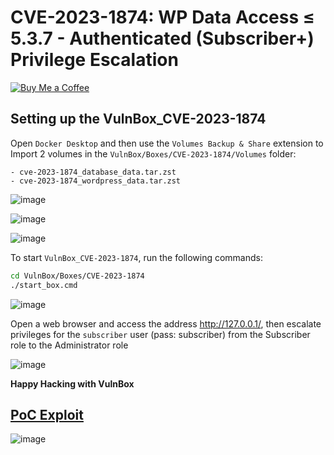 # CVE-2023-1874: WP Data Access ≤ 5.3.7 - Authenticated (Subscriber+) Privilege Escalation
[![Buy Me a Coffee](https://www.buymeacoffee.com/assets/img/custom_images/orange_img.png)](https://www.buymeacoffee.com/truocphan)

## Setting up the VulnBox_CVE-2023-1874
Open `Docker Desktop` and then use the `Volumes Backup & Share` extension to Import 2 volumes in the `VulnBox/Boxes/CVE-2023-1874/Volumes` folder:
```
- cve-2023-1874_database_data.tar.zst
- cve-2023-1874_wordpress_data.tar.zst
```

![image](https://user-images.githubusercontent.com/57470560/234550984-8a6c86c7-ea67-4683-8eff-79a9d09bf4b7.png)

![image](https://user-images.githubusercontent.com/57470560/234551095-6ce30719-a18f-4410-bc4a-c6110a4ddf97.png)

![image](https://user-images.githubusercontent.com/57470560/234551185-6157af59-3b50-4fad-80d9-997b1fe73510.png)

To start `VulnBox_CVE-2023-1874`, run the following commands:
```bash
cd VulnBox/Boxes/CVE-2023-1874
./start_box.cmd
```

![image](https://user-images.githubusercontent.com/57470560/234551622-d42b02d3-064a-434c-b31e-2ab44caf2321.png)

Open a web browser and access the address http://127.0.0.1/, then escalate privileges for the `subscriber` user (pass: subscriber) from the Subscriber role to the Administrator role

![image](https://user-images.githubusercontent.com/57470560/234551695-c7a98471-5175-4ed1-8ded-7d95aacb7d0b.png)

**Happy Hacking with VulnBox**

## [PoC Exploit](https://github.com/truocphan/VulnBox/tree/main#proof-of-concept-channel)
![image](https://user-images.githubusercontent.com/57470560/233793498-4415bd00-2037-46e4-9bf1-5cd470762343.png)
